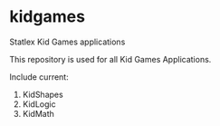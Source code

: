 kidgames
========

Statlex Kid Games applications

This repository is used for all Kid Games Applications.

Include current:

1. KidShapes
2. KidLogic
3. KidMath
